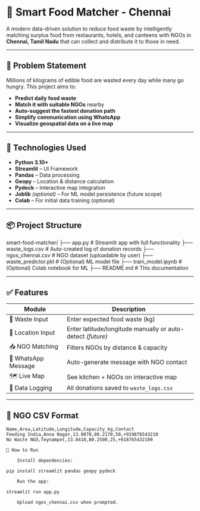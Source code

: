 # 🍱 Smart Food Matcher - Chennai

A modern data-driven solution to reduce food waste by intelligently matching surplus food from restaurants, hotels, and canteens with NGOs in **Chennai, Tamil Nadu** that can collect and distribute it to those in need.

---

## 🎯 Problem Statement

Millions of kilograms of edible food are wasted every day while many go hungry. This project aims to:

- **Predict daily food waste**
- **Match it with suitable NGOs** nearby
- **Auto-suggest the fastest donation path**
- **Simplify communication using WhatsApp**
- **Visualize geospatial data on a live map**

---

## 🔧 Technologies Used

- **Python 3.10+**
- **Streamlit** – UI Framework
- **Pandas** – Data processing
- **Geopy** – Location & distance calculation
- **Pydeck** – Interactive map integration
- **Joblib** *(optional)* – For ML model persistence (future scope)
- **Colab** – For initial data training (optional)

---

## 📦 Project Structure
smart-food-matcher/
├── app.py # Streamlit app with full functionality
├── waste_logs.csv # Auto-created log of donation records
├── ngos_chennai.csv # NGO dataset (uploadable by user)
├── waste_predictor.pkl # (Optional) ML model file
├── train_model.ipynb # (Optional) Colab notebook for ML
├── README.md # This documentation


---

## ✅ Features

| Module | Description |
|--------|-------------|
| 🔢 Waste Input | Enter expected food waste (kg) |
| 🧭 Location Input | Enter latitude/longitude manually or auto-detect *(future)* |
| 📥 NGO Matching | Filters NGOs by distance & capacity |
| 📲 WhatsApp Message | Auto-generate message with NGO contact |
| 🗺️ Live Map | See kitchen + NGOs on interactive map |
| 💾 Data Logging | All donations saved to `waste_logs.csv` |

---

## 🧾 NGO CSV Format

```csv
Name,Area,Latitude,Longitude,Capacity_kg,Contact
Feeding India,Anna Nagar,13.0878,80.2170,50,+919876543210
No Waste NGO,Teynampet,13.0418,80.2500,25,+918765432109

🚀 How to Run

    Install dependencies:

pip install streamlit pandas geopy pydeck

    Run the app:

streamlit run app.py

    Upload ngos_chennai.csv when prompted.
